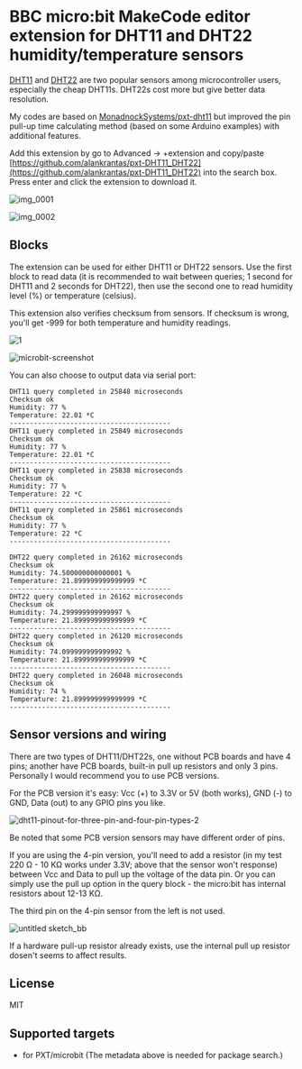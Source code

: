 # BBC micro:bit MakeCode editor extension for DHT11 and DHT22 humidity/temperature sensors

[DHT11](https://www.mouser.com/ds/2/758/DHT11-Technical-Data-Sheet-Translated-Version-1143054.pdf) and [DHT22](https://www.sparkfun.com/datasheets/Sensors/Temperature/DHT22.pdf) are two popular sensors among microcontroller users, especially the cheap DHT11s. DHT22s cost more but give better data resolution.

My codes are based on [MonadnockSystems/pxt-dht11](https://github.com/MonadnockSystems/pxt-dht11) but improved the pin pull-up time calculating method (based on some Arduino examples) with additional features.

Add this extension by go to Advanced -> +extension and copy/paste [https://github.com/alankrantas/pxt-DHT11_DHT22](https://github.com/alankrantas/pxt-DHT11_DHT22) into the search box. Press enter and click the extension to download it.

![img_0001](https://user-images.githubusercontent.com/44191076/53887169-aae7d600-405c-11e9-9fd4-688eacbf0721.JPG)

![img_0002](https://user-images.githubusercontent.com/44191076/53887223-cf43b280-405c-11e9-97a0-495904cf6cae.JPG)

## Blocks

The extension can be used for either DHT11 or DHT22 sensors. Use the first block to read data (it is recommended to wait between queries; 1 second for DHT11 and 2 seconds for DHT22), then use the second one to read humidity level (%) or temperature (celsius).

This extension also verifies checksum from sensors. If checksum is wrong, you'll get -999 for both temperature and humidity readings.

![1](https://user-images.githubusercontent.com/44191076/53888212-dd92ce00-405e-11e9-9947-6cbb0caf10a0.jpg)

![microbit-screenshot](https://user-images.githubusercontent.com/44191076/53931035-7f053880-40ce-11e9-9509-dff5edd7da0e.png)

You can also choose to output data via serial port:

```
DHT11 query completed in 25848 microseconds                   
Checksum ok                   
Humidity: 77 %                
Temperature: 22.01 *C         
----------------------------------------
DHT11 query completed in 25849 microseconds                   
Checksum ok                   
Humidity: 77 %                
Temperature: 22.01 *C         
----------------------------------------
DHT11 query completed in 25838 microseconds                   
Checksum ok                   
Humidity: 77 %                
Temperature: 22 *C            
----------------------------------------
DHT11 query completed in 25861 microseconds                   
Checksum ok                   
Humidity: 77 %                
Temperature: 22 *C            
----------------------------------------
```

```
DHT22 query completed in 26162 microseconds                   
Checksum ok                   
Humidity: 74.500000000000001 %
Temperature: 21.899999999999999 *C                            
----------------------------------------
DHT22 query completed in 26162 microseconds                   
Checksum ok                   
Humidity: 74.299999999999997 %
Temperature: 21.899999999999999 *C                            
----------------------------------------
DHT22 query completed in 26120 microseconds                   
Checksum ok                   
Humidity: 74.099999999999992 %
Temperature: 21.899999999999999 *C                            
----------------------------------------
DHT22 query completed in 26048 microseconds                   
Checksum ok                   
Humidity: 74 %                
Temperature: 21.899999999999999 *C                            
----------------------------------------
```

## Sensor versions and wiring

There are two types of DHT11/DHT22s, one without PCB boards and have 4 pins; another have PCB boards, built-in pull up resistors and only 3 pins. Personally I would recommend you to use PCB versions.

For the PCB version it's easy: Vcc (+) to 3.3V or 5V (both works), GND (-) to GND, Data (out) to any GPIO pins you like.

![dht11-pinout-for-three-pin-and-four-pin-types-2](https://user-images.githubusercontent.com/44191076/53887826-0ebece80-405e-11e9-997b-a9f1b5e67a41.jpg)

Be noted that some PCB version sensors may have different order of pins.

If you are using the 4-pin version, you'll need to add a resistor (in my test 220 Ω - 10 KΩ works under 3.3V; above that the sensor won't response) between Vcc and Data to pull up the voltage of the data pin. Or you can simply use the pull up option in the query block - the micro:bit has internal resistors about 12-13 KΩ.

The third pin on the 4-pin sensor from the left is not used.

![untitled sketch_bb](https://user-images.githubusercontent.com/44191076/53887940-40379a00-405e-11e9-9129-5bdb6262e8a3.png)

If a hardware pull-up resistor already exists, use the internal pull up resistor dosen't seems to affect results.

## License

MIT

## Supported targets

* for PXT/microbit
(The metadata above is needed for package search.)

